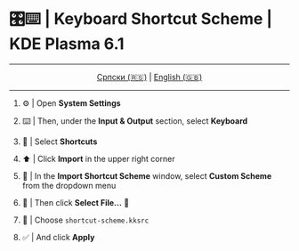 # 🎛️⌨️ | Keyboard Shortcut Scheme | KDE Plasma 6.1

<div align="center">

---

[Српски (🇷🇸)](README.md) | [English (🇬🇧)](README-en.md)

---

</div>

1. ⚙️ | Open **System Settings**

2. ⌨️ | Then, under the **Input & Output** section, select **Keyboard**

3. 📂 | Select **Shortcuts**

4. ⬆️ | Click **Import** in the upper right corner

5. 📝 | In the **Import Shortcut Scheme** window, select **Custom Scheme** from the dropdown menu

6. 📁 | Then click **Select File...** 📁

7. 📄 | Choose `shortcut-scheme.kksrc`

8. ✅ | And click **Apply**

